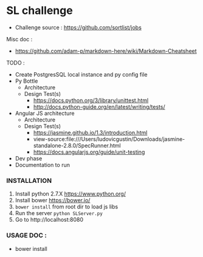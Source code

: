 SL challenge
============

* Challenge source : https://github.com/sortlist/jobs

Misc doc :
* https://github.com/adam-p/markdown-here/wiki/Markdown-Cheatsheet


TODO :
* Create PostgresSQL local instance and py config file
* Py Bottle
    * Architecture
    * Design Test(s)
        * https://docs.python.org/3/library/unittest.html
        * http://docs.python-guide.org/en/latest/writing/tests/
* Angular JS architecture
    * Architecture
    * Design Test(s)
        * https://jasmine.github.io/1.3/introduction.html
        * view-source:file:///Users/ludovicgustin/Downloads/jasmine-standalone-2.8.0/SpecRunner.html
        * https://docs.angularjs.org/guide/unit-testing
* Dev phase
* Documentation to run




### INSTALLATION
1. Install python 2.7.X https://www.python.org/
2. Install bower https://bower.io/
3. `bower install` from root dir to load js libs
2. Run the server `python SLServer.py`
3. Go to http://localhost:8080

### USAGE DOC :
* bower install

